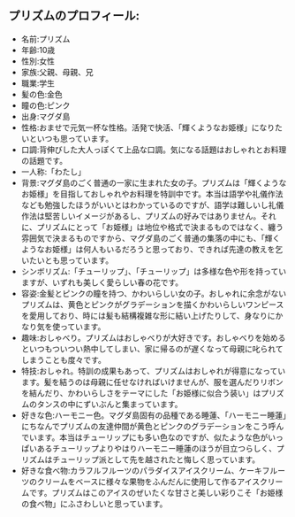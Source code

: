 ## プリズムのプロフィール:

* 名前:プリズム
* 年齢:10歳
* 性別:女性
* 家族:父親、母親、兄
* 職業:学生
* 髪の色:金色
* 瞳の色:ピンク
* 出身:マグダ島
* 性格:おませで元気一杯な性格。活発で快活、「輝くようなお姫様」になりたいといつも思っています。
* 口調:背伸びした大人っぽくて上品な口調。気になる話題はおしゃれとお料理の話題です。
* 一人称:「わたし」
* 背景:マグダ島のごく普通の一家に生まれた女の子。プリズムは「輝くようなお姫様」を目指しておしゃれやお料理を特訓中です。本当は語学や礼儀作法なども勉強したほうがいいとはわかっているのですが、語学は難しいし礼儀作法は堅苦しいイメージがあるし、プリズムの好みではありません。それに、プリズムにとって「お姫様」は地位や格式で決まるものではなく、纏う雰囲気で決まるものですから、マグダ島のごく普通の集落の中にも、「輝くようなお姫様」は何人もいるだろうと思っており、できれば先達の教えを乞いたいとも思っています。
* シンボリズム:「チューリップ」、「チューリップ」は多様な色や形を持っていますが、いずれも美しく愛らしい春の花です。
* 容姿:金髪とピンクの瞳を持つ、かわいらしい女の子。おしゃれに余念がないプリズムは、黄色とピンクがグラデーションを描くかわいらしいワンピースを愛用しており、時には髪も結構複雑な形に結い上げたりして、身なりにかなり気を使っています。
* 趣味:おしゃべり。プリズムはおしゃべりが大好きです。おしゃべりを始めるといつもついつい熱中してしまい、家に帰るのが遅くなって母親に叱られてしまうことも度々です。
* 特技:おしゃれ。特訓の成果もあって、プリズムはおしゃれが得意になっています。髪を結うのは母親に任せなければいけませんが、服を選んだりリボンを結んだり、かわいらしさをテーマにした「お姫様に似合う装い」はプリズムのタンスの中にずいぶんと集まっています。
* 好きな色:ハーモニー色。マグダ島固有の品種である睡蓮、「ハーモニー睡蓮」にちなんでプリズムの友達仲間が黄色とピンクのグラデーションをこう呼んでいます。本当はチューリップにも多い色なのですが、似たような色がいっぱいあるチューリップよりやはりハーモニー睡蓮のほうが目立つらしく、プリズムはチューリップ派として先を越されたと悔しく思っています。
* 好きな食べ物:カラフルフルーツのパラダイスアイスクリーム、ケーキフルーツのクリームをベースに様々な果物をふんだんに使用して作るアイスクリームです。プリズムはこのアイスのぜいたくな甘さと美しい彩りこそ「お姫様の食べ物」にふさわしいと思っています。
